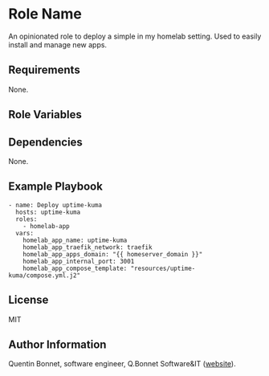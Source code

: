 Role Name
=========

An opinionated role to deploy a simple in my homelab setting. Used to easily install and manage new apps.

Requirements
------------

None.

Role Variables
--------------

Dependencies
------------

None.

Example Playbook
----------------

    - name: Deploy uptime-kuma
      hosts: uptime-kuma
      roles:
        - homelab-app
      vars:
        homelab_app_name: uptime-kuma
        homelab_app_traefik_network: traefik
        homelab_app_apps_domain: "{{ homeserver_domain }}"
        homelab_app_internal_port: 3001
        homelab_app_compose_template: "resources/uptime-kuma/compose.yml.j2"

License
-------

MIT

Author Information
------------------

Quentin Bonnet, software engineer, Q.Bonnet Software&IT ([website](https://bonnet.software)).
